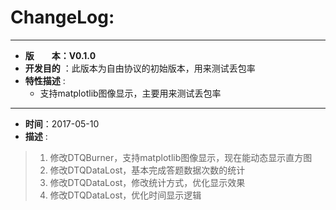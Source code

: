 # ChangeLog:
*****************************************************************************************
* **版　　本：V0.1.0**
* **开发目的** ：此版本为自由协议的初始版本，用来测试丢包率
* **特性描述** : 
	* 支持matplotlib图像显示，主要用来测试丢包率
*****************************************************************************************
* **时间**：2017-05-10
* **描述** :
> 1. 修改DTQBurner，支持matplotlib图像显示，现在能动态显示直方图
> 2. 修改DTQDataLost，基本完成答题数据次数的统计
> 3. 修改DTQDataLost，修改统计方式，优化显示效果
> 4. 修改DTQDataLost，优化时间显示逻辑